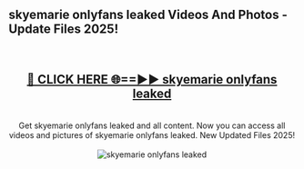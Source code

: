 <h2>skyemarie onlyfans leaked Videos And Photos - Update Files 2025!</h2>
<br>
<div align="center">
<h2><a href="https://linkcuts.com/hfmhzwbr" rel="nofollow">🔴 CLICK HERE 🌐==►► skyemarie onlyfans leaked</a></h2>
<br>
Get skyemarie onlyfans leaked and all content. Now you can access all videos and pictures of skyemarie onlyfans leaked. New Updated Files 2025!
<br>
<br>
<a href="https://linkcuts.com/hfmhzwbr" rel="nofollow" data-target="animated-image.originalLink"><img src="https://i.ibb.co.com/WyWwxjT/player-gif2.gif" alt="skyemarie onlyfans leaked" style="max-width: 100%; display: inline-block;" data-target="animated-image.originalImage"></a>
</div>
<br>